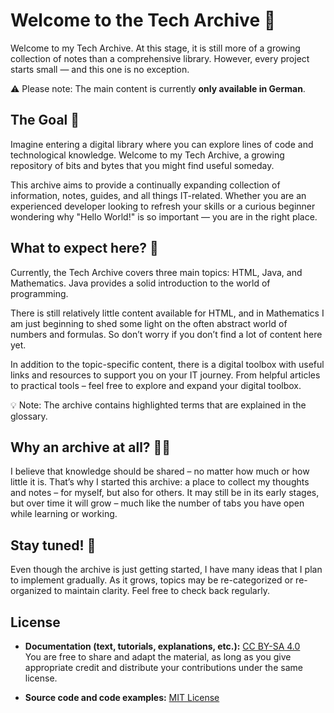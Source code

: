 # Welcome to the Tech Archive 🎉

Welcome to my Tech Archive. At this stage, it is still more of a growing collection of notes than a comprehensive
library. However, every project starts small — and this one is no exception.

⚠️ Please note: The main content is currently **only available in German**.

## The Goal 🎯

Imagine entering a digital library where you can explore lines of code and technological knowledge. Welcome to my Tech
Archive, a growing repository of bits and bytes that you might find useful someday.

This archive aims to provide a continually expanding collection of information, notes, guides, and all things
IT-related. Whether you are an experienced developer looking to refresh your skills or a curious beginner wondering why
"Hello World!" is so important — you are in the right place.

## What to expect here? 🤔

Currently, the Tech Archive covers three main topics: HTML, Java, and Mathematics. Java provides a solid introduction to
the world of programming.

There is still relatively little content available for HTML, and in Mathematics I am just beginning to shed some light on
the often abstract world of numbers and formulas. So don’t worry if you don’t find a lot of content here yet.

In addition to the topic-specific content, there is a digital toolbox with useful links and resources to support you on
your IT journey. From helpful articles to practical tools – feel free to explore and expand your digital toolbox.

💡 Note: The archive contains highlighted terms that are explained in the glossary.

## Why an archive at all? 🤷‍♂️

I believe that knowledge should be shared – no matter how much or how little it is. That’s why I started this archive: a
place to collect my thoughts and notes – for myself, but also for others. It may still be in its early stages, but over
time it will grow – much like the number of tabs you have open while learning or working.

## Stay tuned! 🌱

Even though the archive is just getting started, I have many ideas that I plan to implement gradually. As it grows,
topics may be re-categorized or re-organized to maintain clarity. Feel free to check back regularly.

## License

- **Documentation (text, tutorials, explanations, etc.):** [CC BY-SA 4.0](https://creativecommons.org/licenses/by-sa/4.0/legalcode)  
  You are free to share and adapt the material, as long as you give appropriate credit and distribute your contributions under the same license.  

- **Source code and code examples:** [MIT License](https://opensource.org/licenses/MIT)